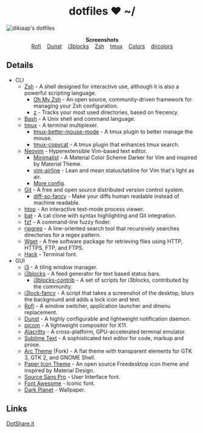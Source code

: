 <h1 align="center">dotfiles ❤ ~/</h1>

![dikiaap's dotfiles](https://files.dikiaap.id/img/dotfiles/i3.png)

<p align="center">
    <b>Screenshots</b><br>
    <a href="https://files.dikiaap.id/img/dotfiles/rofi.png">Rofi</a>&nbsp;&nbsp;&nbsp;
    <a href="https://files.dikiaap.id/img/dotfiles/dunst.png">Dunst</a>&nbsp;&nbsp;&nbsp;
    <a href="https://files.dikiaap.id/img/dotfiles/i3blocks.png">i3blocks</a>&nbsp;&nbsp;&nbsp;
    <a href="https://files.dikiaap.id/img/dotfiles/zsh.png">Zsh</a>&nbsp;&nbsp;&nbsp;
    <a href="https://files.dikiaap.id/img/dotfiles/tmux.png">tmux</a>&nbsp;&nbsp;&nbsp;
    <a href="https://files.dikiaap.id/img/dotfiles/colors.png">Colors</a>&nbsp;&nbsp;&nbsp;
    <a href="https://files.dikiaap.id/img/dotfiles/dircolors.png">dircolors</a>
</p>


## Details

- CLI
    - [Zsh](https://github.com/zsh-users/zsh) - A shell designed for interactive use, although it is also a powerful scripting language.
        - [Oh My Zsh](https://github.com/ohmyzsh/ohmyzsh) - An open source, community-driven framework for managing your Zsh configuration.
        - [z](https://github.com/rupa/z) - Tracks your most used directories, based on frecency.
    - [Bash](https://git.savannah.gnu.org/cgit/bash.git) - A Unix shell and command language.
    - [tmux](https://github.com/tmux/tmux) - A terminal multiplexer.
        - [tmux-better-mouse-mode](https://github.com/NHDaly/tmux-better-mouse-mode) - A tmux plugin to better manage the mouse.
        - [tmux-copycat](https://github.com/tmux-plugins/tmux-copycat) - A tmux plugin that enhances tmux search.
    - [Neovim](https://github.com/neovim/neovim) - Hyperextensible Vim-based text editor.
        - [Minimalist](https://github.com/dikiaap/minimalist) - A Material Color Scheme Darker for Vim and inspired by Material Theme.
        - [vim-airline](https://github.com/vim-airline/vim-airline) - Lean and mean status/tabline for Vim that's light as air.
        - [More config](https://github.com/dikiaap/dotfiles/blob/master/init.vim).
    - [Git](https://github.com/git/git) - A free and open source distributed version control system.
        - [diff-so-fancy](https://github.com/so-fancy/diff-so-fancy) - Make your diffs human readable instead of machine readable.
    - [htop](https://github.com/hishamhm/htop) - An interactive text-mode process viewer.
    - [bat](https://github.com/sharkdp/bat) - A cat clone with syntax highlighting and Git integration.
    - [fzf](https://github.com/junegunn/fzf) - A command-line fuzzy finder.
    - [ripgrep](https://github.com/BurntSushi/ripgrep) - A line-oriented search tool that recursively searches directories for a regex pattern.
    - [Wget](https://git.savannah.gnu.org/cgit/wget.git) - A free software package for retrieving files using HTTP, HTTPS, FTP, and FTPS.
    - [Hack](https://github.com/source-foundry/Hack) - Terminal font.
- GUI
    - [i3](https://github.com/i3/i3) - A tiling window manager.
    - [i3blocks](https://github.com/vivien/i3blocks) - A feed generator for text based status bars.
        - [i3blocks-contrib](https://github.com/vivien/i3blocks-contrib) - A set of scripts for i3blocks, contributed by the community.
    - [i3lock-fancy](https://github.com/meskarune/i3lock-fancy) - A script that takes a screenshot of the desktop, blurs the background and adds a lock icon and text.
    - [Rofi](https://github.com/davatorium/rofi) - A window switcher, application launcher and dmenu replacement.
    - [Dunst](https://github.com/dunst-project/dunst) - A highly configurable and lightweight notification daemon.
    - [picom](https://github.com/yshui/picom) - A lightweight compositor for X11.
    - [Alacritty](https://github.com/alacritty/alacritty) - A cross-platform, GPU-accelerated terminal emulator.
    - [Sublime Text](https://www.sublimetext.com) - A sophisticated text editor for code, markup and prose.
    - [Arc Theme](https://github.com/arc-design/arc-theme) (Fork) - A flat theme with transparent elements for GTK 3, GTK 2, and GNOME Shell.
    - [Paper Icon Theme](https://github.com/snwh/paper-icon-theme) - An open source Freedesktop icon theme and inspired by Material Design.
    - [Source Sans Pro](https://github.com/adobe-fonts/source-sans-pro) - User Interface font.
    - [Font Awesome](https://github.com/FortAwesome/Font-Awesome) - Iconic font.
    - [Dark Planet](https://www.pling.com/p/1163924/) - Wallpaper.


## Links

[DotShare.it](http://dotshare.it/~dikiaap/)
